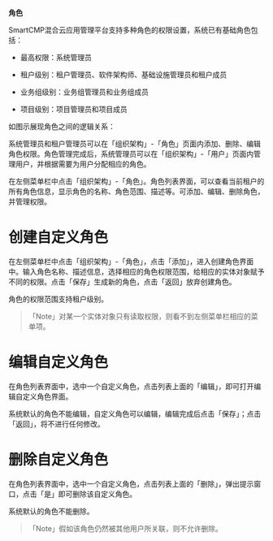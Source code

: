 **角色**

SmartCMP混合云应用管理平台支持多种角色的权限设置，系统已有基础角色包括：

-   最高权限：系统管理员

-   租户级别：租户管理员、软件架构师、基础设施管理员和租户成员

-   业务组级别：业务组管理员和业务组成员

-   项目级别：项目管理员和项目成员

如图示展现角色之间的逻辑关系：



系统管理员和租户管理员可以在「组织架构」-「角色」页面内添加、删除、编辑角色权限。角色管理完成后，系统管理员可以在「组织架构」-「用户」页面内管理用户，并根据需要为用户分配相应的角色。

在左侧菜单栏中点击「组织架构」-「角色」。角色列表界面，可以查看当前租户的所有角色信息，显示角色的名称、角色范围、描述等。可添加、编辑、删除角色，并管理权限。

# 创建自定义角色

在左侧菜单栏中点击「组织架构」-「角色」，点击「添加」，进入创建角色界面中。输入角色名称、描述信息，选择相应的角色权限范围，给相应的实体对象赋予不同的权限。点击「保存」生成新的角色，点击「返回」放弃创建角色。

角色的权限范围支持租户级别。

>「Note」对某一个实体对象只有读取权限，则看不到左侧菜单栏相应的菜单项。

# 编辑自定义角色

在角色列表界面中，选中一个自定义角色，点击列表上面的「编辑」，即可打开编辑自定义角色界面。

系统默认的角色不能编辑，自定义角色可以编辑，编辑完成后点击「保存」；点击「返回」，将不进行任何修改。

# 删除自定义角色

在角色列表界面中，选中一个自定义角色，点击列表上面的「删除」，弹出提示窗口，点击「是」即可删除该自定义角色。

系统默认的角色不能删除。

>「Note」假如该角色仍然被其他用户所关联，则不允许删除。
